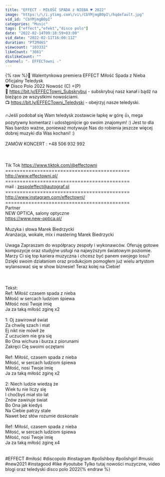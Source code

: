 ```yaml
---
title: "EFFECT - MIŁOŚĆ SPADA z NIEBA ♥️ 2022"
image: "https:\/\/i.ytimg.com\/vi\/CbYMjmgB0pI\/hqdefault.jpg"
vid_id: "CbYMjmgB0pI"
categories: "Music"
tags: ["effect","efekt","disco polo"]
date: "2022-02-14T09:18:59+03:00"
vid_date: "2022-02-11T16:00:11Z"
duration: "PT2M46S"
viewcount: "103332"
likeCount: "3081"
dislikeCount: ""
channel: "☆ EFFECTowni ☆"
---
```

{% raw %}🔔 Walentynkowa premiera EFFECT Miłość Spada z Nieba Oficjalny Teledysk <br /> ♥️ Disco Polo 2022 Nowość (C) +(P) <br />🔔 <a rel="nofollow" target="blank" href="https://bit.ly/EFFECTowni_Subskrybuj">https://bit.ly/EFFECTowni_Subskrybuj</a> - subskrybuj nasz kanał i bądź na bieżąco ze wszystkimi nowościami. <br />📺 <a rel="nofollow" target="blank" href="https://bit.ly/EFFECTowni_Teledyski">https://bit.ly/EFFECTowni_Teledyski</a> - obejrzyj nasze teledyski. <br /><br />🔥Jeśli podobał się Wam teledysk zostawcie łapkę w górę 👍, mega pozytywny komentarz i udostępnijcie go swoim znajomym! :) Jest to dla Nas bardzo ważne, ponieważ motywuje Nas do robienia jeszcze więcej dobrej muzyki dla Was kochani! :) <br /><br />ZAMÓW KONCERT : +48 506 932 992 <br /><br /><br /><br />Tik Tok <a rel="nofollow" target="blank" href="https://www.tiktok.com/@effectowni">https://www.tiktok.com/@effectowni</a>  =========================================== <br /><a rel="nofollow" target="blank" href="http://www.effectowni.pl/">http://www.effectowni.pl/</a> <br />===========================================<br />mail : zespoleffect@autograf.pl <br />=========================================== <br /><a rel="nofollow" target="blank" href="http://www.instagram.com/effectowni/">http://www.instagram.com/effectowni/</a> <br />=========================================== <br />Partner <br />NEW OPTICA,  salony optyczne<br /><a rel="nofollow" target="blank" href="https://www.new-optica.pl/">https://www.new-optica.pl/</a><br /><br />Muzyka i słowa Marek Biedrzycki <br />Aranżacja, wokale, mix i mastering Marek Biedrzycki <br /><br />Uwaga Zapraszam do współpracy zespoły i wykonawców. Oferuję gotowe kompozycje oraz studyjne usługi na najwyższym światowym poziomie. Marzy Ci się top kariera muzyczna i chcesz być panem swojego losu? Dzięki swoim działaniom oraz produkcjom pomogłem już wielu artystom wylansować się w show biznesie! Teraz kolej na Ciebie!<br /><br /><br /><br />Tekst:<br />Ref: Miłość czasem spada z nieba<br />Miłość w sercach ludziom śpiewa<br />Miłość nosi Twoje imię<br />Ja za taką miłość zginę      x2<br /><br />1: Oj zawirował świat<br />Za chwilę szach i mat <br />Ej nikt nie mówił że<br />Z uczuciem nie gra się<br />Bo Ona wichura i burza z  piorunami<br />Zakręci Cię swoimi oczętami<br /><br />Ref: Miłość, czasem spada z nieba<br />Miłość, w sercach ludziom śpiewa<br />Miłość, nosi Twoje imię<br />Ja za taką miłość zginę       x2<br /><br />2: Niech ludzie wiedzą że<br />Wiek tu nie liczy się<br />I choćbyś miał sto lat<br />Znów zawiruje świat<br />Bo Ona jak kiedyś <br />Na Ciebie patrzy stale<br />Nawet bez słów rozumie doskonale<br /><br />Ref: Miłość, czasem spada z nieba<br />Miłość, w sercach ludziom śpiewa<br />Miłość, nosi Twoje imię<br />Ja za taką miłość zginę       x4<br /><br /><br />#EFFECT #miłość  #discopolo #instagram #polishboy #polishgirl #music #new2021 #instagood #like #youtube Tylko tutaj nowości muzyczne, video blogi oraz teledyski disco polo 2022{% endraw %}
